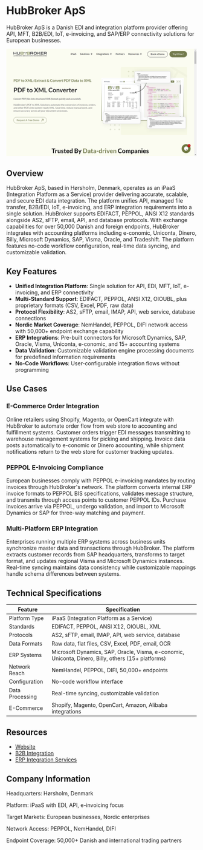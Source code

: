 # HubBroker ApS

HubBroker ApS is a Danish EDI and integration platform provider offering API, MFT, B2B/EDI, IoT, e-invoicing, and SAP/ERP connectivity solutions for European businesses.

![HubBroker ApS](assets/hubbroker-aps.png)


## Overview

HubBroker ApS, based in Hørsholm, Denmark, operates as an iPaaS (Integration Platform as a Service) provider delivering accurate, scalable, and secure EDI data integration. The platform unifies API, managed file transfer, B2B/EDI, IoT, e-invoicing, and ERP integration requirements into a single solution. HubBroker supports EDIFACT, PEPPOL, ANSI X12 standards alongside AS2, sFTP, email, API, and database protocols. With exchange capabilities for over 50,000 Danish and foreign endpoints, HubBroker integrates with accounting platforms including e-conomic, Uniconta, Dinero, Billy, Microsoft Dynamics, SAP, Visma, Oracle, and Tradeshift. The platform features no-code workflow configuration, real-time data syncing, and customizable validation.

## Key Features

- **Unified Integration Platform**: Single solution for API, EDI, MFT, IoT, e-invoicing, and ERP connectivity
- **Multi-Standard Support**: EDIFACT, PEPPOL, ANSI X12, OIOUBL, plus proprietary formats (CSV, Excel, PDF, raw data)
- **Protocol Flexibility**: AS2, sFTP, email, IMAP, API, web service, database connections
- **Nordic Market Coverage**: NemHandel, PEPPOL, DIFI network access with 50,000+ endpoint exchange capability
- **ERP Integrations**: Pre-built connectors for Microsoft Dynamics, SAP, Oracle, Visma, Uniconta, e-conomic, and 15+ accounting systems
- **Data Validation**: Customizable validation engine processing documents for predefined information requirements
- **No-Code Workflows**: User-configurable integration flows without programming

## Use Cases

### E-Commerce Order Integration

Online retailers using Shopify, Magento, or OpenCart integrate with HubBroker to automate order flow from web store to accounting and fulfillment systems. Customer orders trigger EDI messages transmitting to warehouse management systems for picking and shipping. Invoice data posts automatically to e-conomic or Dinero accounting, while shipment notifications return to the web store for customer tracking updates.

### PEPPOL E-Invoicing Compliance

European businesses comply with PEPPOL e-invoicing mandates by routing invoices through HubBroker's network. The platform converts internal ERP invoice formats to PEPPOL BIS specifications, validates message structure, and transmits through access points to customer PEPPOL IDs. Purchase invoices arrive via PEPPOL, undergo validation, and import to Microsoft Dynamics or SAP for three-way matching and payment.

### Multi-Platform ERP Integration

Enterprises running multiple ERP systems across business units synchronize master data and transactions through HubBroker. The platform extracts customer records from SAP headquarters, transforms to target format, and updates regional Visma and Microsoft Dynamics instances. Real-time syncing maintains data consistency while customizable mappings handle schema differences between systems.

## Technical Specifications

| Feature | Specification |
|---------|---------------|
| Platform Type | iPaaS (Integration Platform as a Service) |
| Standards | EDIFACT, PEPPOL, ANSI X12, OIOUBL, XML |
| Protocols | AS2, sFTP, email, IMAP, API, web service, database |
| Data Formats | Raw data, flat files, CSV, Excel, PDF, email, OCR |
| ERP Systems | Microsoft Dynamics, SAP, Oracle, Visma, e-conomic, Uniconta, Dinero, Billy, others (15+ platforms) |
| Network Reach | NemHandel, PEPPOL, DIFI, 50,000+ endpoints |
| Configuration | No-code workflow interface |
| Data Processing | Real-time syncing, customizable validation |
| E-Commerce | Shopify, Magento, OpenCart, Amazon, Alibaba integrations |

## Resources

- [Website](https://hubbroker.com)
- [B2B Integration](https://hubbroker.com/b2b-integration/)
- [ERP Integration Services](https://hubbroker.com/solutions/erp-integration-services/)

## Company Information

Headquarters: Hørsholm, Denmark

Platform: iPaaS with EDI, API, e-invoicing focus

Target Markets: European businesses, Nordic enterprises

Network Access: PEPPOL, NemHandel, DIFI

Endpoint Coverage: 50,000+ Danish and international trading partners
